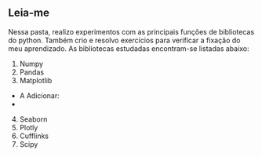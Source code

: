 ##  Leia-me

Nessa pasta, realizo experimentos com as principais funções de bibliotecas do python. Também crio e resolvo exercícios para verificar a fixação do meu aprendizado. As bibliotecas estudadas encontram-se listadas abaixo:

1) Numpy
2) Pandas
3) Matplotlib

- A Adicionar:
- 
4) Seaborn
5) Plotly
6) Cufflinks
7) Scipy
